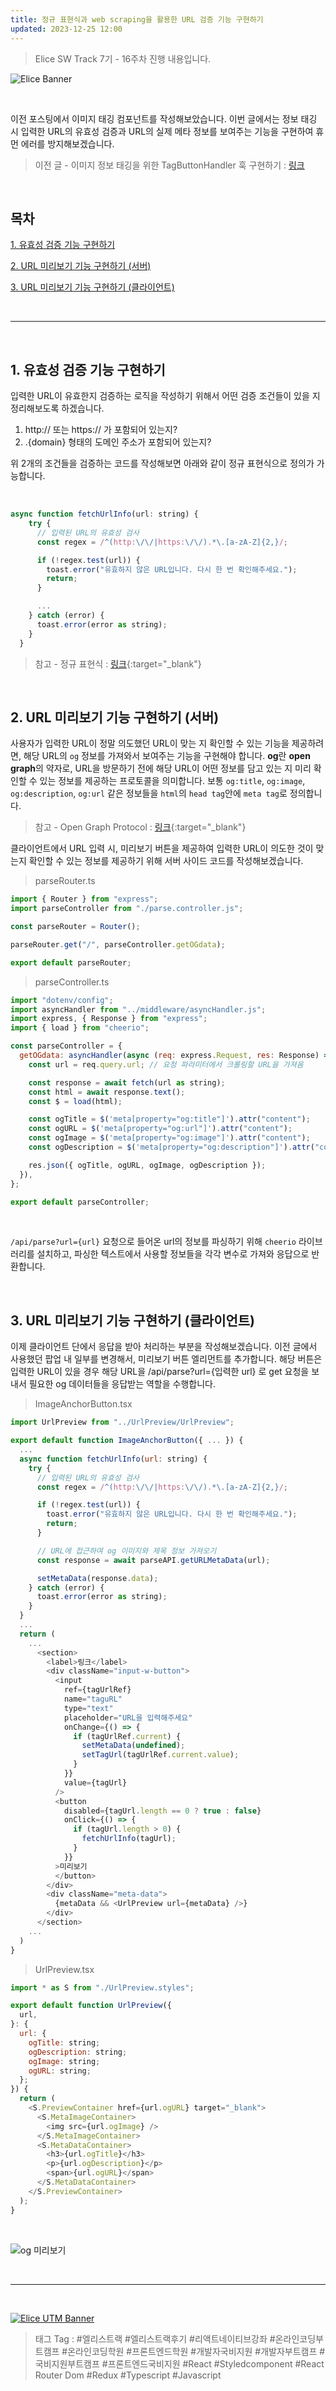 ```yaml
---
title: 정규 표현식과 web scraping을 활용한 URL 검증 기능 구현하기
updated: 2023-12-25 12:00
---
```


> Elice SW Track 7기 - 16주차 진행 내용입니다.

![Elice Banner](/blog/assets/elice/SW7_top_banner.png)

&nbsp;

이전 포스팅에서 이미지 태깅 컴포넌트를 작성해보았습니다. 이번 글에서는 정보 태깅 시 입력한 URL의 유효성 검증과 URL의 실제 메타 정보를 보여주는 기능을 구현하여 휴먼 에러를 방지해보겠습니다.

> 이전 글 - 이미지 정보 태깅을 위한 TagButtonHandler 훅 구현하기 : [링크](https://ji-hoon.github.io/blog/implement-tag-button-handler)

&nbsp;

## 목차

[1. 유효성 검증 기능 구현하기](#1-유효성-검증-기능-구현하기)

[2. URL 미리보기 기능 구현하기 (서버)](#2-URL-미리보기-기능-구현하기-서버)

[3. URL 미리보기 기능 구현하기 (클라이언트)](#2-URL-미리보기-기능-구현하기-클라이언트)

&nbsp;

---

&nbsp;

## 1. 유효성 검증 기능 구현하기

입력한 URL이 유효한지 검증하는 로직을 작성하기 위해서 어떤 검증 조건들이 있을 지 정리해보도록 하겠습니다. 

1. http:// 또는 https:// 가 포함되어 있는지?
2. .{domain} 형태의 도메인 주소가 포함되어 있는지?

위 2개의 조건들을 검증하는 코드를 작성해보면 아래와 같이 정규 표현식으로 정의가 가능합니다.

&nbsp;

```javascript
async function fetchUrlInfo(url: string) {
    try {
      // 입력된 URL의 유효성 검사
      const regex = /^(http:\/\/|https:\/\/).*\.[a-zA-Z]{2,}/;

      if (!regex.test(url)) {
        toast.error("유효하지 않은 URL입니다. 다시 한 번 확인해주세요.");
        return;
      }

      ...
    } catch (error) {
      toast.error(error as string);
    }
  }
```

> 참고 - 정규 표현식 : [링크](https://developer.mozilla.org/ko/docs/Web/JavaScript/Guide/Regular_expressions){:target="_blank"}

&nbsp;

## 2. URL 미리보기 기능 구현하기 (서버)

사용자가 입력한 URL이 정말 의도했던 URL이 맞는 지 확인할 수 있는 기능을 제공하려면, 해당 URL의 `og` 정보를 가져와서 보여주는 기능을 구현해야 합니다. **og**란 **open graph**의 약자로, URL을 방문하기 전에 해당 URL이 어떤 정보를 담고 있는 지 미리 확인할 수 있는 정보를 제공하는 프로토콜을 의미합니다. 보통 `og:title`, `og:image`, `og:description`, `og:url` 같은 정보들을 `html`의 `head tag`안에 `meta tag`로 정의합니다.

> 참고 - Open Graph Protocol : [링크](https://ogp.me/){:target="_blank"}

클라이언트에서 URL 입력 시, 미리보기 버튼을 제공하여 입력한 URL이 의도한 것이 맞는지 확인할 수 있는 정보를 제공하기 위해 서버 사이드 코드를 작성해보겠습니다.

> parseRouter.ts

```javascript
import { Router } from "express";
import parseController from "./parse.controller.js";

const parseRouter = Router();

parseRouter.get("/", parseController.getOGdata);

export default parseRouter;
```

> parseController.ts

```javascript
import "dotenv/config";
import asyncHandler from "../middleware/asyncHandler.js";
import express, { Response } from "express";
import { load } from "cheerio";

const parseController = {
  getOGdata: asyncHandler(async (req: express.Request, res: Response) => {
    const url = req.query.url; // 요청 파라미터에서 크롤링할 URL을 가져옴

    const response = await fetch(url as string);
    const html = await response.text();
    const $ = load(html);

    const ogTitle = $('meta[property="og:title"]').attr("content");
    const ogURL = $('meta[property="og:url"]').attr("content");
    const ogImage = $('meta[property="og:image"]').attr("content");
    const ogDescription = $('meta[property="og:description"]').attr("content");

    res.json({ ogTitle, ogURL, ogImage, ogDescription });
  }),
};

export default parseController;
```

&nbsp;

`/api/parse?url={url}` 요청으로 들어온 url의 정보를 파싱하기 위해 `cheerio` 라이브러리를 설치하고, 파싱한 텍스트에서 사용할 정보들을 각각 변수로 가져와 응답으로 반환합니다.

&nbsp;

## 3. URL 미리보기 기능 구현하기 (클라이언트)

이제 클라이언트 단에서 응답을 받아 처리하는 부분을 작성해보겠습니다. 이전 글에서 사용했던 팝업 내 일부를 변경해서, 미리보기 버튼 엘리먼트를 추가합니다. 해당 버튼은 입력한 URL이 있을 경우 해당 URL을 /api/parse?url={입력한 url} 로 get 요청을 보내서 필요한 og 데이터들을 응답받는 역할을 수행합니다.

> ImageAnchorButton.tsx

```javascript
import UrlPreview from "../UrlPreview/UrlPreview";

export default function ImageAnchorButton({ ... }) {
  ...
  async function fetchUrlInfo(url: string) {
    try {
      // 입력된 URL의 유효성 검사
      const regex = /^(http:\/\/|https:\/\/).*\.[a-zA-Z]{2,}/;

      if (!regex.test(url)) {
        toast.error("유효하지 않은 URL입니다. 다시 한 번 확인해주세요.");
        return;
      }

      // URL에 접근하여 og 이미지와 제목 정보 가져오기
      const response = await parseAPI.getURLMetaData(url);

      setMetaData(response.data);
    } catch (error) {
      toast.error(error as string);
    }
  }
  ...
  return (
    ...
      <section>
        <label>링크</label>
        <div className="input-w-button">
          <input
            ref={tagUrlRef}
            name="taguRL"
            type="text"
            placeholder="URL을 입력해주세요"
            onChange={() => {
              if (tagUrlRef.current) {
                setMetaData(undefined);
                setTagUrl(tagUrlRef.current.value);
              }
            }}
            value={tagUrl}
          />
          <button
            disabled={tagUrl.length == 0 ? true : false}
            onClick={() => {
              if (tagUrl.length > 0) {
                fetchUrlInfo(tagUrl);
              }
            }}
          >미리보기
          </button>
        </div>
        <div className="meta-data">
          {metaData && <UrlPreview url={metaData} />}
        </div>
      </section>
    ...
  )
}
```

> UrlPreview.tsx

```javascript
import * as S from "./UrlPreview.styles";

export default function UrlPreview({
  url,
}: {
  url: {
    ogTitle: string;
    ogDescription: string;
    ogImage: string;
    ogURL: string;
  };
}) {
  return (
    <S.PreviewContainer href={url.ogURL} target="_blank">
      <S.MetaImageContainer>
        <img src={url.ogImage} />
      </S.MetaImageContainer>
      <S.MetaDataContainer>
        <h3>{url.ogTitle}</h3>
        <p>{url.ogDescription}</p>
        <span>{url.ogURL}</span>
      </S.MetaDataContainer>
    </S.PreviewContainer>
  );
}
```

&nbsp;

![og 미리보기](/blog/assets/posts/asset-og-preview.gif)

&nbsp;

---
&nbsp;

[![Elice UTM Banner](/blog/assets/elice/SW7_jihoonkim_bottom_banner.png)](https://elice.training/track/sw?utm_source=sw7&utm_medium=blog&utm_campaign=challenge&utm_content=m2gzitm8b)
&nbsp;
> 태그 Tag : #엘리스트랙 #엘리스트랙후기 #리액트네이티브강좌 #온라인코딩부트캠프 #온라인코딩학원 #프론트엔드학원 #개발자국비지원 #개발자부트캠프 #국비지원부트캠프 #프론트엔드국비지원 #React #Styledcomponent #React Router Dom #Redux #Typescript #Javascript